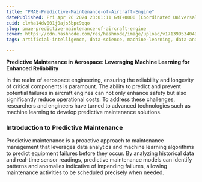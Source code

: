 ```yaml
---
title: "PMAE-Predictive-Maintenance-of-Aircraft-Engine"
datePublished: Fri Apr 26 2024 23:01:11 GMT+0000 (Coordinated Universal Time)
cuid: clvha14dv001j0ajs5bpc9qqo
slug: pmae-predictive-maintenance-of-aircraft-engine
cover: https://cdn.hashnode.com/res/hashnode/image/upload/v1713995340495/20abf25f-4e9e-4b2e-a9ba-bb1fc0f9c14c.jpeg
tags: artificial-intelligence, data-science, machine-learning, data-analysis, data-analytics

---
```


**Predictive Maintenance in Aerospace: Leveraging Machine Learning for Enhanced Reliability**

In the realm of aerospace engineering, ensuring the reliability and longevity of critical components is paramount. The ability to predict and prevent potential failures in aircraft engines can not only enhance safety but also significantly reduce operational costs. To address these challenges, researchers and engineers have turned to advanced technologies such as machine learning to develop predictive maintenance solutions.

### **Introduction to Predictive Maintenance**

Predictive maintenance is a proactive approach to maintenance management that leverages data analytics and machine learning algorithms to predict equipment failures before they occur. By analyzing historical data and real-time sensor readings, predictive maintenance models can identify patterns and anomalies indicative of impending failures, allowing maintenance activities to be scheduled precisely when needed.